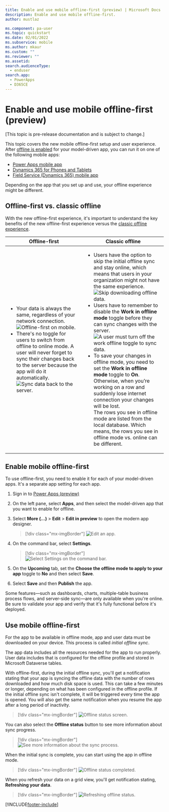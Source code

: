 ```yaml
---
title: Enable and use mobile offline-first (preview) | Microsoft Docs
description: Enable and use mobile offline-first.
author: mustlaz

ms.component: pa-user
ms.topic: quickstart
ms.date: 02/01/2022
ms.subservice: mobile
ms.author: mkaur
ms.custom: ""
ms.reviewer: ""
ms.assetid: 
search.audienceType: 
  - enduser
search.app: 
  - PowerApps
  - D365CE
---
```


# Enable and use mobile offline-first (preview)

[This topic is pre-release documentation and is subject to change.]

This topic covers the new mobile offline-first setup and user experience. After [offline is enabled](setup-mobile-offline.md) for your model-driven app, you can run it on one of the following mobile apps:

- [Power Apps mobile app](run-powerapps-on-mobile.md)
- [Dynamics 365 for Phones and Tablets](/dynamics365/mobile-app/overview)
- [Field Service (Dynamics 365) mobile app](/dynamics365/field-service/mobile-2020-power-platform)

Depending on the app that you set up and use, your offline experience might be different. 


## Offline-first vs. classic offline

With the new offline-first experience, it's important to understand the key benefits of the new offline-first experience versus the [classic offline experience](/dynamics365/mobile-app/work-in-offline-mode). 



|Offline-first| Classic offline  |
|---------|---------|
| <ul><li>Your data is always the same, regardless of your network connection. </li> <div></div> <div></div> ![Offline-first on mobile.](media/offline-first-classic-3.png) <li> There's no toggle for users to switch from offline to online mode. A user will never forget to sync their changes back to the server because the app will do it automatically. <div></div> ![Sync data back to the server.](media/offline-first-classic-4.png) </li></ul>    |   <ul> <li> Users have the option to skip the initial offline sync and stay online, which means that users in your organization might not have the same experience. <div></div> ![Skip downloading offline data.](media/offline-first-classic-1.png) </li> <li> Users have to remember to disable the **Work in offline mode** toggle before they can sync changes with the server. <div></div> ![A user must turn off the work offline toggle to sync data.](media/offline-first-classic-2.png) </li> <div></div> </li> <li> To save your changes in offline mode, you need to set the **Work in offline mode** toggle to **On**. Otherwise, when you’re working on a row and suddenly lose internet connection your changes will be lost. </br> The rows you see in offline mode are listed from the local database. Which means, the rows you see in offline mode vs. online can be different.  </li></ul>  |


## Enable mobile offline-first

To use offline-first, you need to enable it for each of your model-driven apps. It's a separate app setting for each app.

1. Sign in to [Power Apps (preview)](https://make.powerapps.com/?utm_source=padocs&utm_medium=linkinadoc&utm_campaign=referralsfromdoc) 

2. On the left pane, select **Apps**, and then select the model-driven app that you want to enable for offline.

3. Select **More (...)** > **Edit** > **Edit in preview** to open the modern app designer.

    > [!div class="mx-imgBorder"]
    > ![Edit an app.](media/offline-edit-app.png)
 
4. On the command bar, select **Settings**.

    > [!div class="mx-imgBorder"]
    > ![Select Settings on the command bar.](media/mobile-offline-image4.png)

5. On the **Upcoming** tab, set the **Choose the offline mode to apply to your app** toggle to **No** and then select **Save**.

6. Select **Save** and then **Publish** the app.


Some features—such as dashboards, charts, multiple-table business process flows, and server-side sync—are only available when you're online. Be sure to validate your app and verify that it's fully functional before it's deployed. 

## Use mobile offline-first

For the app to be available in offline mode, app and user data must be downloaded on your device. This process is called *initial offline sync*.

The app data includes all the resources needed for the app to run properly. User data includes that is configured for the offline profile and stored in Microsoft Dataverse tables.

With offline-first, during the initial offline sync, you'll get a notification stating that your app is syncing the offline data with the number of rows downloaded and how much disk space is used. This can take a few minutes or longer, depending on what has been configured in the offline profile. If the initial offline sync isn't complete, it will be triggered every time the app is opened. You will also get the same notification when you resume the app after a long period of inactivity.


> [!div class="mx-imgBorder"]
> ![Offline status screen.](media/offline-first-1.png)

You can also select the **Offline status** button to see more information about sync progress.

> [!div class="mx-imgBorder"]
> ![See more information about the sync process.](media/offline-first-2.png)

When the initial sync is complete, you can start using the app in offline mode.

> [!div class="mx-imgBorder"]
> ![Offline status completed.](media/offline-first-3.png)


When you refresh your data on a grid view, you'll get notification stating, **Refreshing your data**.

> [!div class="mx-imgBorder"]
> ![Refreshing offline status.](media/offline-first-4.png)







[!INCLUDE[footer-include](../includes/footer-banner.md)]
